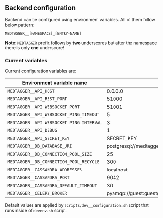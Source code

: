 Backend configuration
---------------------

Backend can be configured using environment variables. All of them follow below pattern:

```text
MEDTAGGER__[NAMESPACE]_[ENTRY-NAME]
```

**Note:** `MEDTAGGER` prefix follows by **two** underscores but after the namespace there
 is only **one** underscore!

### Current variables

Current configuration variables are:

| Environment variable name                | Default value                                              |
| ---------------------------------------- | ---------------------------------------------------------- |
| `MEDTAGGER__API_HOST`                    | 0.0.0.0                                                    |
| `MEDTAGGER__API_REST_PORT`               | 51000                                                      |
| `MEDTAGGER__API_WEBSOCKET_PORT`          | 51001                                                      |
| `MEDTAGGER__API_WEBSOCKET_PING_TIMEOUT`  | 5                                                          |
| `MEDTAGGER__API_WEBSOCKET_PING_INTERVAL` | 3                                                          |
| `MEDTAGGER__API_DEBUG`                   | 1                                                          |
| `MEDTAGGER__API_SECRET_KEY`              | SECRET_KEY                                                 |
| `MEDTAGGER__DB_DATABASE_URI`             | postgresql://medtagger_user:MedTa99er!@localhost/medtagger |
| `MEDTAGGER__DB_CONNECTION_POOL_SIZE`     | 25                                                         |
| `MEDTAGGER__DB_CONNECTION_POOL_RECYCLE`  | 300                                                        |
| `MEDTAGGER__CASSANDRA_ADDRESSES`         | localhost                                                  |
| `MEDTAGGER__CASSANDRA_PORT`              | 9042                                                       |
| `MEDTAGGER__CASSANDRA_DEFAULT_TIMEOUT`   | 30                                                         |
| `MEDTAGGER__CELERY_BROKER`               | pyamqp://guest:guest@localhost//                           |

Default values are applied by `scripts/dev__configuration.sh` script that runs inside of
 `devenv.sh` script.

